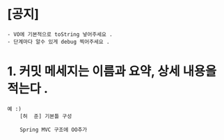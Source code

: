 
# [공지] 
	- VO에 기본적으로 toString 넣어주세요 .
	- 단계마다 알수 있게 debug 찍어주세요 .


# 1. 커밋 메세지는 이름과 요약, 상세 내용을 적는다 .
	
	예 :) 
		[허  준] 기본틀 구성

		Spring MVC 구조에 OO추가

